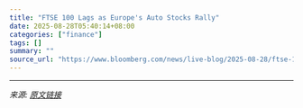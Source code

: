 ```yaml
---
title: "FTSE 100 Lags as Europe's Auto Stocks Rally"
date: 2025-08-28T05:40:14+08:00
categories: ["finance"]
tags: []
summary: ""
source_url: "https://www.bloomberg.com/news/live-blog/2025-08-28/ftse-100-live-trump-tariffs-nvidia-pound-oil-prices-gbp-bonds-what-s-moving-uk-markets-right-now-markets-today-meuz5zys"
---
```




---

*来源: [原文链接](https://www.bloomberg.com/news/live-blog/2025-08-28/ftse-100-live-trump-tariffs-nvidia-pound-oil-prices-gbp-bonds-what-s-moving-uk-markets-right-now-markets-today-meuz5zys)*
